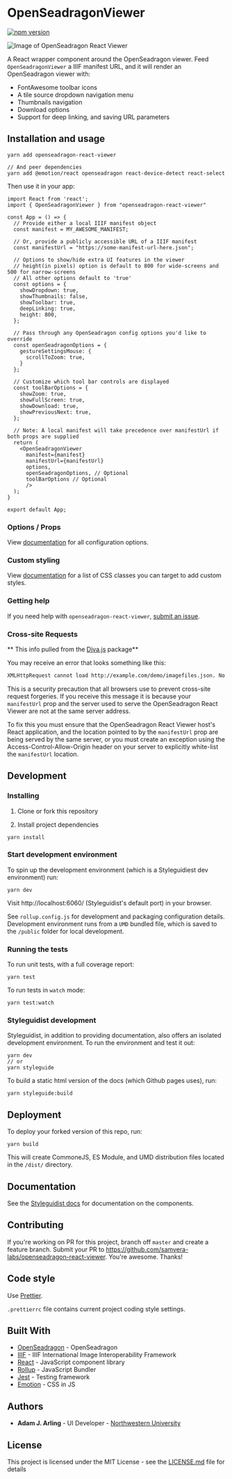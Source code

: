 # OpenSeadragonViewer

[![npm version](https://badge.fury.io/js/openseadragon-react-viewer.svg)](https://badge.fury.io/js/openseadragon-react-viewer)

![Image of OpenSeadragon React Viewer](https://i.imgur.com/6PbYcbE.jpg)

A React wrapper component around the OpenSeadragon viewer. Feed `OpenSeadragonViewer` a IIIF manifest URL, and it will render an OpenSeadragon viewer with:

- FontAwesome toolbar icons
- A tile source dropdown navigation menu
- Thumbnails navigation
- Download options
- Support for deep linking, and saving URL parameters

## Installation and usage

```
yarn add openseadragon-react-viewer

// And peer dependencies
yarn add @emotion/react openseadragon react-device-detect react-select
```

Then use it in your app:

```
import React from 'react';
import { OpenSeadragonViewer } from "openseadragon-react-viewer"

const App = () => {
  // Provide either a local IIIF manifest object
  const manifest = MY_AWESOME_MANIFEST;

  // Or, provide a publicly accessible URL of a IIIF manifest
  const manifestUrl = "https://some-manifest-url-here.json";

  // Options to show/hide extra UI features in the viewer
  // height(in pixels) option is default to 800 for wide-screens and 500 for narrow-screens
  // All other options default to 'true'
  const options = {
    showDropdown: true,
    showThumbnails: false,
    showToolbar: true,
    deepLinking: true,
    height: 800,
  };

  // Pass through any OpenSeadragon config options you'd like to override
  const openSeadragonOptions = {
    gestureSettingsMouse: {
      scrollToZoom: true,
    }
  };

  // Customize which tool bar controls are displayed
  const toolBarOptions = {
    showZoom: true,
    showFullScreen: true,
    showDownload: true,
    showPreviousNext: true,
  };

  // Note: A local manifest will take precedence over manifestUrl if both props are supplied
  return (
    <OpenSeadragonViewer
      manifest={manifest}
      manifestUrl={manifestUrl}
      options,
      openSeadragonOptions, // Optional
      toolBarOptions // Optional
      />
  );
}

export default App;
```

### Options / Props

View [documentation](https://samvera-labs.github.io/openseadragon-react-viewer/) for all configuration options.

### Custom styling

View [documentation](https://samvera-labs.github.io/openseadragon-react-viewer/) for a list of CSS classes you can target to add custom styles.

### Getting help

If you need help with `openseadragon-react-viewer`, [submit an issue](https://github.com/samvera-labs/openseadragon-react-viewer/issues).

### Cross-site Requests

** This info pulled from the [Diva.js](https://github.com/ddmal/diva.js) package**

You may receive an error that looks something like this:

```bash
XMLHttpRequest cannot load http://example.com/demo/imagefiles.json. No 'Access-Control-Allow-Origin' header is present on the requested resource. Origin 'http://localhost:8000' is therefore not allowed access.
```

This is a security precaution that all browsers use to prevent cross-site request forgeries. If you receive this message it is because your `manifestUrl` prop and the server used to serve the OpenSeadragon React Viewer are not at the same server address.

To fix this you must ensure that the OpenSeadragon React Viewer host's React application, and the location pointed to by the `manifestUrl` prop are being served by the same server, or you must create an exception using the Access-Control-Allow-Origin header on your server to explicitly white-list the `manifestUrl` location.

## Development

### Installing

1. Clone or fork this repository

2. Install project dependencies

```
yarn install
```

### Start development environment

To spin up the development environment (which is a Styleguidiest dev environment) run:

```
yarn dev
```

Visit http://localhost:6060/ (Styleguidist's default port) in your browser.

See `rollup.config.js` for development and packaging configuration details. Development environment runs from a `UMD` bundled file, which is saved to the `/public` folder for local development.

### Running the tests

To run unit tests, with a full coverage report:

```
yarn test
```

To run tests in `watch` mode:

```
yarn test:watch
```

### Styleguidist development

Styleguidist, in addition to providing documentation, also offers an isolated development environment. To run the environment and test it out:

```
yarn dev
// or
yarn styleguide
```

To build a static html version of the docs (which Github pages uses), run:

```
yarn styleguide:build
```

## Deployment

To deploy your forked version of this repo, run:

```
yarn build
```

This will create CommoneJS, ES Module, and UMD distribution files located in the `/dist/` directory.

## Documentation

See the [Styleguidist docs](https://samvera-labs.github.io/openseadragon-react-viewer/) for documentation on the components.

## Contributing

If you're working on PR for this project, branch off `master` and create a feature branch. Submit your PR to https://github.com/samvera-labs/openseadragon-react-viewer. You're awesome. Thanks!

## Code style

Use [Prettier](https://prettier.io/).

`.prettierrc` file contains current project coding style settings.

## Built With

- [OpenSeadragon](https://openseadragon.github.io/) - OpenSeadragon
- [IIIF](https://iiif.io/) - IIIF International Image Interoperability Framework
- [React](https://reactjs.org/) - JavaScript component library
- [Rollup](https://rollupjs.org/) - JavaScript Bundler
- [Jest](https://jestjs.io/) - Testing framework
- [Emotion](https://emotion.sh/) - CSS in JS

## Authors

- **Adam J. Arling** - UI Developer - [Northwestern University](https://github.com/adamjarling)

## License

This project is licensed under the MIT License - see the [LICENSE.md](LICENSE.md) file for details
